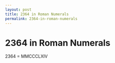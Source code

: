 ```yaml
---
layout: post
title: 2364 in Roman Numerals
permalink: 2364-in-roman-numerals
---
```


# 2364 in Roman Numerals

2364 = MMCCCLXIV
